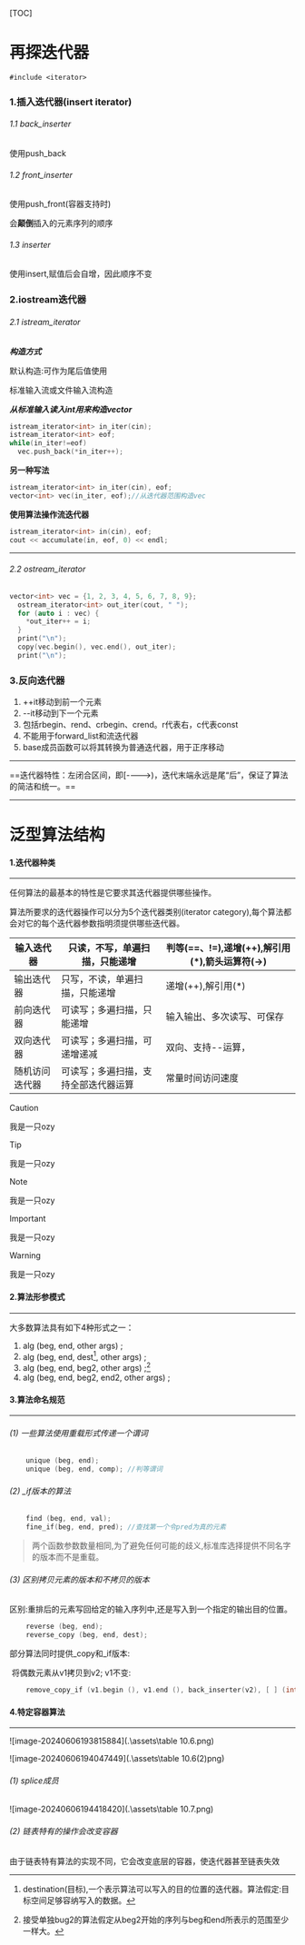 [TOC]

# 再探迭代器

`#include <iterator>`



### 1.插入迭代器(insert iterator)

###### 1.1 back_inserter

使用push_back

###### 1.2 front_inserter

使用push_front(容器支持时)

会**颠倒**插入的元素序列的顺序

###### 1.3 inserter

使用insert,赋值后会自增，因此顺序不变



### 2.iostream迭代器

###### 2.1 istream_iterator

***构造方式***

默认构造:可作为尾后值使用

标准输入流或文件输入流构造



***从标准输入读入int用来构造vector***

````cpp
istream_iterator<int> in_iter(cin);
istream_iterator<int> eof;
while(in_iter!=eof)
  vec.push_back(*in_iter++);
````

**另一种写法**

```cpp
istream_iterator<int> in_iter(cin), eof;
vector<int> vec(in_iter, eof);//从迭代器范围构造vec
```



**使用算法操作流迭代器**

```cpp
istream_iterator<int> in(cin), eof;
cout << accumulate(in, eof, 0) << endl;
```



---



###### 2.2 ostream_iterator



```cpp
vector<int> vec = {1, 2, 3, 4, 5, 6, 7, 8, 9};
  ostream_iterator<int> out_iter(cout, " ");
  for (auto i : vec) {
    *out_iter++ = i;
  }
  print("\n");
  copy(vec.begin(), vec.end(), out_iter);
  print("\n");
```



### 3.反向迭代器

1. ++it移动到前一个元素
2.  --it移动到下一个元素
3. 包括rbegin、rend、crbegin、crend。r代表右，c代表const
4. 不能用于forward_list和流迭代器
5. base成员函数可以将其转换为普通迭代器，用于正序移动



---

==迭代器特性：左闭合区间，即[---->)，迭代末端永远是尾“后”，保证了算法的简洁和统一。==

---






# 泛型算法结构



#### 1.迭代器种类



---



任何算法的最基本的特性是它要求其迭代器提供哪些操作。

算法所要求的迭代器操作可以分为5个迭代器类别(iterator category),每个算法都会对它的每个迭代器参数指明须提供哪些迭代器。

| 输入迭代器     | 只读，不写，单遍扫描，只能递增       | 判等(==、!=),递增(++),解引用(*),箭头运算符(->) |
| -------------- | ------------------------------------ | ---------------------------------------------- |
| 输出迭代器     | 只写，不读，单遍扫描，只能递增       | 递增(++),解引用(*)                             |
| 前向迭代器     | 可读写；多遍扫描，只能递增           | 输入输出、多次读写、可保存                     |
| 双向迭代器     | 可读写；多遍扫描，可递增递减         | 双向、支持--运算，                             |
| 随机访问迭代器 | 可读写；多遍扫描，支持全部迭代器运算 | 常量时间访问速度                               |

> [!caution]
>
> 我是一只ozy

> [!tip]
>
> 我是一只ozy

> [!NOTE]
>
> 我是一只ozy

> [!IMPORTANT]
>
> 我是一只ozy

> [!warning]
>
> 我是一只ozy



#### 2.算法形参模式



---



大多数算法具有如下4种形式之一：

1. alg (beg, end, other args) ;
2. alg (beg, end, dest[^1], other args) ;
3. alg (beg, end, beg2, other args) ;[^2]
4. alg (beg, end, beg2, end2, other args) ;

[^1]: destination(目标),一个表示算法可以写入的目的位置的迭代器。算法假定:目标空间足够容纳写入的数据。
[^2]: 接受单独bug2的算法假定从beg2开始的序列与beg和end所表示的范围至少一样大。



#### 3.算法命名规范



---



###### (1) 一些算法使用重载形式传递一个谓词

````cpp
	unique (beg, end);
	unique (beg, end, comp); //判等谓词
````



###### (2)  _if版本的算法

````cpp
	find (beg, end, val);
	fine_if(beg, end, pred); //查找第一个令pred为真的元素
````

> 两个函数参数数量相同,为了避免任何可能的歧义,标准库选择提供不同名字的版本而不是重载。



###### (3) 区别拷贝元素的版本和不拷贝的版本

区别:重排后的元素写回给定的输入序列中,还是写入到一个指定的输出目的位置。

````cpp
	reverse (beg, end);
	reverse_copy (beg, end, dest);
````

部分算法同时提供_copy和_if版本:

​	将偶数元素从v1拷贝到v2; v1不变:

````cpp
	remove_copy_if (v1.begin (), v1.end (), back_inserter(v2), [ ] (int i) { return i % 2; });
````



#### 4.特定容器算法



---



![image-20240606193815884](.\assets\table 10.6.png)

![image-20240606194047449](.\assets\table 10.6(2)png)



###### (1) splice成员

![image-20240606194418420](.\assets\table 10.7.png)



###### (2) 链表特有的操作会改变容器

由于链表特有算法的实现不同，它会改变底层的容器，使迭代器甚至链表失效



